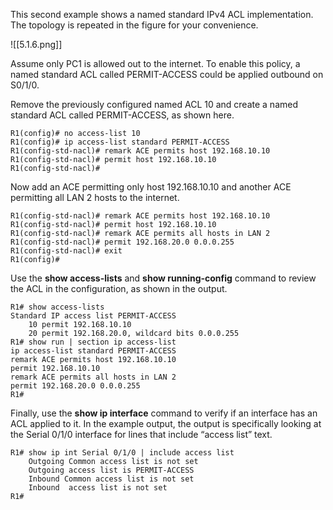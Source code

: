 This second example shows a named standard IPv4 ACL implementation. The topology is repeated in the figure for your convenience.

![[5.1.6.png]]

Assume only PC1 is allowed out to the internet. To enable this policy, a named standard ACL called PERMIT-ACCESS could be applied outbound on S0/1/0.

Remove the previously configured named ACL 10 and create a named standard ACL called PERMIT-ACCESS, as shown here.

```
R1(config)# no access-list 10
R1(config)# ip access-list standard PERMIT-ACCESS
R1(config-std-nacl)# remark ACE permits host 192.168.10.10
R1(config-std-nacl)# permit host 192.168.10.10
R1(config-std-nacl)#
```

Now add an ACE permitting only host 192.168.10.10 and another ACE permitting all LAN 2 hosts to the internet.

```
R1(config-std-nacl)# remark ACE permits host 192.168.10.10
R1(config-std-nacl)# permit host 192.168.10.10
R1(config-std-nacl)# remark ACE permits all hosts in LAN 2
R1(config-std-nacl)# permit 192.168.20.0 0.0.0.255
R1(config-std-nacl)# exit
R1(config)#
```

Use the **show access-lists** and **show running-config** command to review the ACL in the configuration, as shown in the output.

```
R1# show access-lists
Standard IP access list PERMIT-ACCESS    
	10 permit 192.168.10.10    
	20 permit 192.168.20.0, wildcard bits 0.0.0.255
R1# show run | section ip access-list
ip access-list standard PERMIT-ACCESS 
remark ACE permits host 192.168.10.10 
permit 192.168.10.10 
remark ACE permits all hosts in LAN 2 
permit 192.168.20.0 0.0.0.255
R1#
```

Finally, use the **show ip interface** command to verify if an interface has an ACL applied to it. In the example output, the output is specifically looking at the Serial 0/1/0 interface for lines that include “access list” text.

```
R1# show ip int Serial 0/1/0 | include access list  
	Outgoing Common access list is not set  
	Outgoing access list is PERMIT-ACCESS  
	Inbound Common access list is not set  
	Inbound  access list is not set
R1#
```
